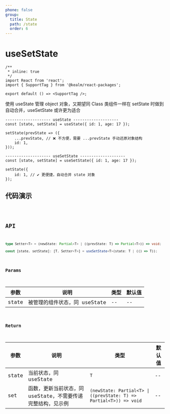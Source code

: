 ```yaml
---
phone: false
group:
  title: State
  path: /state
  order: 6
---
```


# useSetState

```tsx
/**
 * inline: true
 */
import React from 'react';
import { SupportTag } from '@kealm/react-packages';

export default () => <SupportTag />;
```

使用 useState 管理 object 对象，又期望同 Class 类组件一样在 setState 时做到自动合并，useSetState 或许更为适合

```tsx | pure
-------------------- useState --------------------
const [state, setState] = useState({ id: 1, age: 17 });

setState(prevState => ({
    ...prevState, // ❌ 不方便，需要 ...prevState 手动还原对象结构
    id: 1,
}));

-------------------- useSetState --------------------
const [state, setState] = useSetState({ id: 1, age: 17 });

setState({
    id: 1, // ✔ 更便捷，自动合并 state 对象
});
```

## 代码演示

<code src='./demos/demo.tsx' />

## API

```ts
type Setter<T> = (newState: Partial<T> | ((prevState: T) => Partial<T>)) => void;

const [state, setState]: [T, Setter<T>] = useSetState<T>(state: T | (() => T));
```

### Params

| 参数 | 说明               | 类型         | 默认值 |
|------|--------------------|--------------|--------|
| state | 被管理的组件状态，同 useState | -- | -- |

### Return

| 参数  | 说明                                                        | 类型                                                         | 默认值 |
| ----- | ----------------------------------------------------------- | ------------------------------------------------------------ | ------ |
| state | 当前状态，同 useState                                       | `T`                                                          | --     |
| set   | 函数，更新当前状态，同 useState，不需要传递完整结构，见示例 | `(newState: Partial<T> \| ((prevState: T) => Partial<T>)) => void` | --     |

